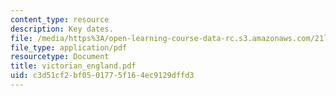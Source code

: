 ```yaml
---
content_type: resource
description: Key dates.
file: /media/https%3A/open-learning-course-data-rc.s3.amazonaws.com/21l-481-victorian-literature-and-culture-spring-2003/c3d51cf2bf0501775f164ec9129dffd3_victorian_england.pdf
file_type: application/pdf
resourcetype: Document
title: victorian_england.pdf
uid: c3d51cf2-bf05-0177-5f16-4ec9129dffd3
---
```

